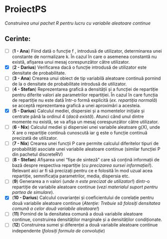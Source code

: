 # ProiectPS
*Construirea unui pachet R pentru lucru cu variabile aleatoare continue*

## Cerinte:
- [ ] (**1 - Ana**) Fiind dată o funcție f , introdusă de utilizator, determinarea unei constante de normalizare k. Ȋn cazul ȋn care o asemenea constantă nu există, afișarea unui mesaj corespunzător către utilizator.
- [x] (**2 - Darius**) Verificarea dacă o funcție introdusă de utilizator este densitate de probabilitate.
- [ ] (**3 - Ana**) Crearea unui obiect de tip variabilă aleatoare continuă pornind de la o densitate de probabilitate introdusă de utilizator.
- [ ] (**4 - Stefan**) Reprezentarea grafică a densității și a funcției de repartiție pentru diferite valori ale parametrilor repartiției. Ȋn cazul ȋn care funcția de repartiție nu este dată ȋntr-o formă explicită (*ex. repartiția normală*) se acceptă reprezentarea grafică a unei aproximări a acesteia.
- [x] (**5 - Darius**) Calculul mediei, dispersiei și a momentelor inițiale și centrate pȃnă la ordinul 4 (*dacă există*). Atunci cȃnd unul dintre momente nu există, se va afișa un mesaj corespunzător către utilizator.
- [ ] (**6 - Nix**) Calculul mediei și dispersiei unei variabile aleatoare g(X), unde X are o repartiție continuă cunoscută iar g este o funcție continuă precizată de utilizator.
- [ ] (**7 - Nix**) Crearea unei funcții P care permite calculul diferitelor tipuri de probabilități asociate unei variabile aleatoare continue (similar funcției P din pachetul discreteRV)
- [ ] (**8 - Stefan**) Afișarea unei “fișe de sinteză” care să conțină informații de bază despre respectiva repartiție (*cu precizarea sursei informației!*). Relevant aici ar fi să precizați pentru ce e folosită ȋn mod uzual acea repartiție, semnificația parametrilor, media, dispersia etc.
- [ ] (**9**) Generarea a n valori (*unde n este precizat de utilizator!*) dintr-o repartiție de variabile aleatoare continue (*vezi materialul suport pentru partea de simulare*).
- [x] (**10 - Darius**) Calculul covarianței și coeficientului de corelație pentru două variabile aleatoare continue (*Atenție: Trebuie să folosiți densitatea comună a celor două variabile aleatoare!*)
- [ ] (**11**) Pornind de la densitatea comună a două variabile aleatoare continue, construirea densităților marginale și a densităților condiționate.
- [ ] (**12**) Construirea sumei și diferenței a două variabile aleatoare continue independente (*folosiți formula de convoluție*)
